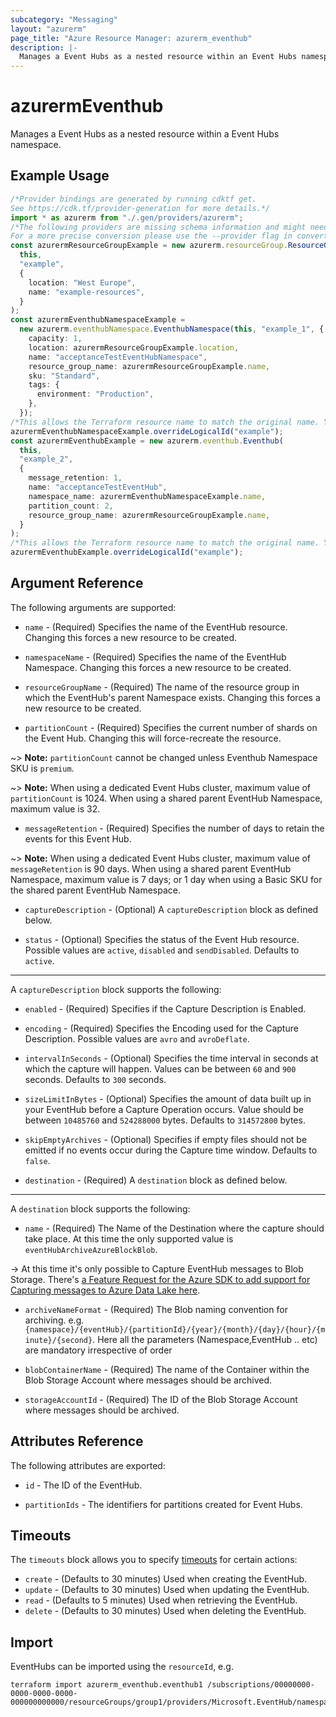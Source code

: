 ```yaml
---
subcategory: "Messaging"
layout: "azurerm"
page_title: "Azure Resource Manager: azurerm_eventhub"
description: |-
  Manages a Event Hubs as a nested resource within an Event Hubs namespace.
---
```


# azurermEventhub

Manages a Event Hubs as a nested resource within a Event Hubs namespace.

## Example Usage

```typescript
/*Provider bindings are generated by running cdktf get.
See https://cdk.tf/provider-generation for more details.*/
import * as azurerm from "./.gen/providers/azurerm";
/*The following providers are missing schema information and might need manual adjustments to synthesize correctly: azurerm.
For a more precise conversion please use the --provider flag in convert.*/
const azurermResourceGroupExample = new azurerm.resourceGroup.ResourceGroup(
  this,
  "example",
  {
    location: "West Europe",
    name: "example-resources",
  }
);
const azurermEventhubNamespaceExample =
  new azurerm.eventhubNamespace.EventhubNamespace(this, "example_1", {
    capacity: 1,
    location: azurermResourceGroupExample.location,
    name: "acceptanceTestEventHubNamespace",
    resource_group_name: azurermResourceGroupExample.name,
    sku: "Standard",
    tags: {
      environment: "Production",
    },
  });
/*This allows the Terraform resource name to match the original name. You can remove the call if you don't need them to match.*/
azurermEventhubNamespaceExample.overrideLogicalId("example");
const azurermEventhubExample = new azurerm.eventhub.Eventhub(
  this,
  "example_2",
  {
    message_retention: 1,
    name: "acceptanceTestEventHub",
    namespace_name: azurermEventhubNamespaceExample.name,
    partition_count: 2,
    resource_group_name: azurermResourceGroupExample.name,
  }
);
/*This allows the Terraform resource name to match the original name. You can remove the call if you don't need them to match.*/
azurermEventhubExample.overrideLogicalId("example");

```

## Argument Reference

The following arguments are supported:

*   `name` - (Required) Specifies the name of the EventHub resource. Changing this forces a new resource to be created.

*   `namespaceName` - (Required) Specifies the name of the EventHub Namespace. Changing this forces a new resource to be created.

*   `resourceGroupName` - (Required) The name of the resource group in which the EventHub's parent Namespace exists. Changing this forces a new resource to be created.

*   `partitionCount` - (Required) Specifies the current number of shards on the Event Hub. Changing this will force-recreate the resource.

\~> **Note:** `partitionCount` cannot be changed unless Eventhub Namespace SKU is `premium`.

\~> **Note:** When using a dedicated Event Hubs cluster, maximum value of `partitionCount` is 1024. When using a shared parent EventHub Namespace, maximum value is 32.

* `messageRetention` - (Required) Specifies the number of days to retain the events for this Event Hub.

\~> **Note:** When using a dedicated Event Hubs cluster, maximum value of `messageRetention` is 90 days. When using a shared parent EventHub Namespace, maximum value is 7 days; or 1 day when using a Basic SKU for the shared parent EventHub Namespace.

*   `captureDescription` - (Optional) A `captureDescription` block as defined below.

*   `status` - (Optional) Specifies the status of the Event Hub resource. Possible values are `active`, `disabled` and `sendDisabled`. Defaults to `active`.

***

A `captureDescription` block supports the following:

*   `enabled` - (Required) Specifies if the Capture Description is Enabled.

*   `encoding` - (Required) Specifies the Encoding used for the Capture Description. Possible values are `avro` and `avroDeflate`.

*   `intervalInSeconds` - (Optional) Specifies the time interval in seconds at which the capture will happen. Values can be between `60` and `900` seconds. Defaults to `300` seconds.

*   `sizeLimitInBytes` - (Optional) Specifies the amount of data built up in your EventHub before a Capture Operation occurs. Value should be between `10485760` and `524288000` bytes. Defaults to `314572800` bytes.

*   `skipEmptyArchives` - (Optional) Specifies if empty files should not be emitted if no events occur during the Capture time window. Defaults to `false`.

*   `destination` - (Required) A `destination` block as defined below.

***

A `destination` block supports the following:

* `name` - (Required) The Name of the Destination where the capture should take place. At this time the only supported value is `eventHubArchiveAzureBlockBlob`.

\-> At this time it's only possible to Capture EventHub messages to Blob Storage. There's [a Feature Request for the Azure SDK to add support for Capturing messages to Azure Data Lake here](https://github.com/Azure/azure-rest-api-specs/issues/2255).

*   `archiveNameFormat` - (Required) The Blob naming convention for archiving. e.g. `{namespace}/{eventHub}/{partitionId}/{year}/{month}/{day}/{hour}/{minute}/{second}`. Here all the parameters (Namespace,EventHub .. etc) are mandatory irrespective of order

*   `blobContainerName` - (Required) The name of the Container within the Blob Storage Account where messages should be archived.

*   `storageAccountId` - (Required) The ID of the Blob Storage Account where messages should be archived.

## Attributes Reference

The following attributes are exported:

*   `id` - The ID of the EventHub.

*   `partitionIds` - The identifiers for partitions created for Event Hubs.

## Timeouts

The `timeouts` block allows you to specify [timeouts](https://www.terraform.io/language/resources/syntax#operation-timeouts) for certain actions:

* `create` - (Defaults to 30 minutes) Used when creating the EventHub.
* `update` - (Defaults to 30 minutes) Used when updating the EventHub.
* `read` - (Defaults to 5 minutes) Used when retrieving the EventHub.
* `delete` - (Defaults to 30 minutes) Used when deleting the EventHub.

## Import

EventHubs can be imported using the `resourceId`, e.g.

```console
terraform import azurerm_eventhub.eventhub1 /subscriptions/00000000-0000-0000-0000-000000000000/resourceGroups/group1/providers/Microsoft.EventHub/namespaces/namespace1/eventhubs/eventhub1
```
